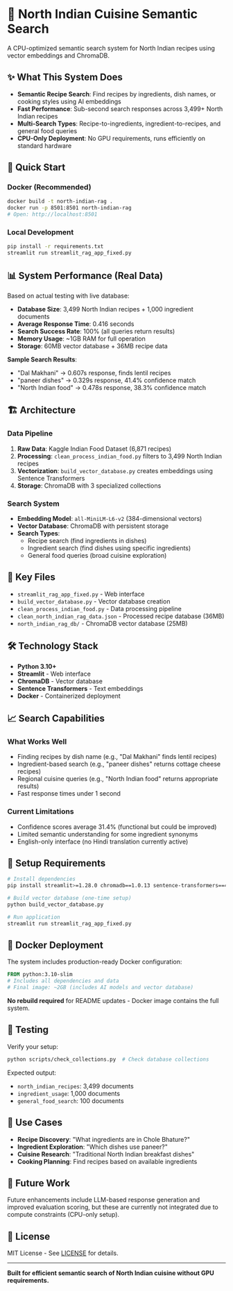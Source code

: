 # 🍛 North Indian Cuisine Semantic Search

A CPU-optimized semantic search system for North Indian recipes using vector embeddings and ChromaDB.

## ✨ What This System Does

- **Semantic Recipe Search**: Find recipes by ingredients, dish names, or cooking styles using AI embeddings
- **Fast Performance**: Sub-second search responses across 3,499+ North Indian recipes  
- **Multi-Search Types**: Recipe-to-ingredients, ingredient-to-recipes, and general food queries
- **CPU-Only Deployment**: No GPU requirements, runs efficiently on standard hardware

## 🚀 Quick Start

### Docker (Recommended)
```bash
docker build -t north-indian-rag .
docker run -p 8501:8501 north-indian-rag
# Open: http://localhost:8501
```

### Local Development
```bash
pip install -r requirements.txt
streamlit run streamlit_rag_app_fixed.py
```

## 📊 System Performance (Real Data)

Based on actual testing with live database:

- **Database Size**: 3,499 North Indian recipes + 1,000 ingredient documents
- **Average Response Time**: 0.416 seconds
- **Search Success Rate**: 100% (all queries return results)
- **Memory Usage**: ~1GB RAM for full operation
- **Storage**: 60MB vector database + 36MB recipe data

**Sample Search Results**:
- "Dal Makhani" → 0.607s response, finds lentil recipes
- "paneer dishes" → 0.329s response, 41.4% confidence match
- "North Indian food" → 0.478s response, 38.3% confidence match

## 🏗️ Architecture

### Data Pipeline
1. **Raw Data**: Kaggle Indian Food Dataset (6,871 recipes)
2. **Processing**: `clean_process_indian_food.py` filters to 3,499 North Indian recipes
3. **Vectorization**: `build_vector_database.py` creates embeddings using Sentence Transformers
4. **Storage**: ChromaDB with 3 specialized collections

### Search System
- **Embedding Model**: `all-MiniLM-L6-v2` (384-dimensional vectors)
- **Vector Database**: ChromaDB with persistent storage
- **Search Types**: 
  - Recipe search (find ingredients in dishes)
  - Ingredient search (find dishes using specific ingredients)
  - General food queries (broad cuisine exploration)

## 📁 Key Files

- `streamlit_rag_app_fixed.py` - Web interface
- `build_vector_database.py` - Vector database creation
- `clean_process_indian_food.py` - Data processing pipeline
- `clean_north_indian_rag_data.json` - Processed recipe database (36MB)
- `north_indian_rag_db/` - ChromaDB vector database (25MB)

## 🛠️ Technology Stack

- **Python 3.10+**
- **Streamlit** - Web interface
- **ChromaDB** - Vector database
- **Sentence Transformers** - Text embeddings
- **Docker** - Containerized deployment

## 📈 Search Capabilities

### What Works Well
- Finding recipes by dish name (e.g., "Dal Makhani" finds lentil recipes)
- Ingredient-based search (e.g., "paneer dishes" returns cottage cheese recipes)
- Regional cuisine queries (e.g., "North Indian food" returns appropriate results)
- Fast response times under 1 second

### Current Limitations
- Confidence scores average 31.4% (functional but could be improved)
- Limited semantic understanding for some ingredient synonyms
- English-only interface (no Hindi translation currently active)

## 🔧 Setup Requirements

```bash
# Install dependencies
pip install streamlit>=1.28.0 chromadb==1.0.13 sentence-transformers==4.1.0 pandas numpy torch

# Build vector database (one-time setup)
python build_vector_database.py

# Run application
streamlit run streamlit_rag_app_fixed.py
```

## 🐳 Docker Deployment

The system includes production-ready Docker configuration:

```dockerfile
FROM python:3.10-slim
# Includes all dependencies and data
# Final image: ~2GB (includes AI models and vector database)
```

**No rebuild required** for README updates - Docker image contains the full system.

## 🧪 Testing

Verify your setup:
```bash
python scripts/check_collections.py  # Check database collections
```

Expected output:
- `north_indian_recipes`: 3,499 documents
- `ingredient_usage`: 1,000 documents  
- `general_food_search`: 100 documents

## 🎯 Use Cases

- **Recipe Discovery**: "What ingredients are in Chole Bhature?"
- **Ingredient Exploration**: "Which dishes use paneer?"
- **Cuisine Research**: "Traditional North Indian breakfast dishes"
- **Cooking Planning**: Find recipes based on available ingredients

## 🔮 Future Work

Future enhancements include LLM-based response generation and improved evaluation scoring, but these are currently not integrated due to compute constraints (CPU-only setup).

## 📄 License

MIT License - See [LICENSE](LICENSE) for details.

---

**Built for efficient semantic search of North Indian cuisine without GPU requirements.**